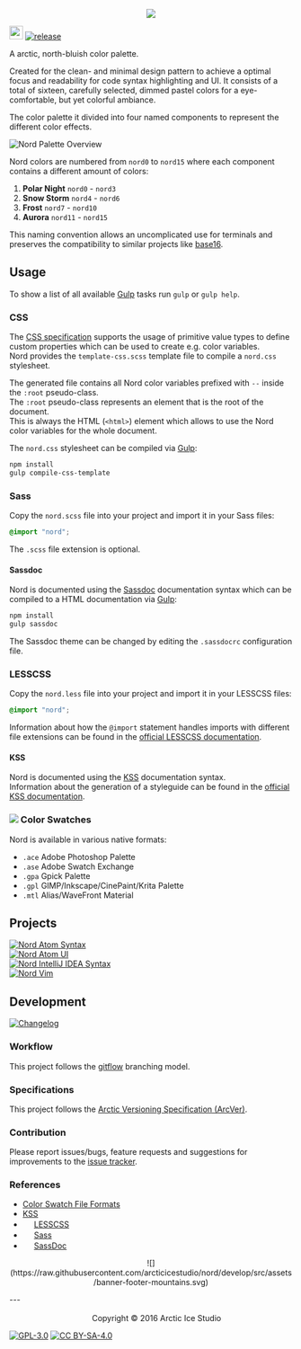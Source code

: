 <p align="center"><img src="https://raw.githubusercontent.com/arcticicestudio/nord/develop/src/assets/nord-logo-banner.svg"/></p>

<img src="https://assets-cdn.github.com/favicon.ico" width=24 height=24/> [![release](https://img.shields.io/github/release/arcticicestudio/nord.svg)](https://github.com/arcticicestudio/nord/releases/latest)

A arctic, north-bluish color palette.

Created for the clean- and minimal design pattern to achieve a optimal focus and readability for code syntax highlighting and UI.
It consists of a total of sixteen, carefully selected, dimmed pastel colors for a eye-comfortable, but yet colorful ambiance.

The color palette it divided into four named components to represent the different color effects.

![Nord Palette Overview](https://raw.githubusercontent.com/arcticicestudio/nord/develop/src/assets/nord-overview.svg)

Nord colors are numbered from `nord0` to `nord15` where each component contains a different amount of colors:  
  1. **Polar Night** `nord0` - `nord3`  
  2. **Snow Storm** `nord4` - `nord6`  
  3. **Frost** `nord7` - `nord10`  
  4. **Aurora** `nord11` - `nord15`  

This naming convention allows an uncomplicated use for terminals and preserves the compatibility to similar projects like [base16](http://chriskempson.com/projects/base16).

## Usage
To show a list of all available [Gulp][gulp] tasks run `gulp` or `gulp help`.

### CSS
The [CSS specification](https://www.w3.org/TR/css-variables) supports the usage of primitive value types to define custom properties which can be used to create e.g. color variables.  
Nord provides the `template-css.scss` template file to compile a `nord.css` stylesheet.

The generated file contains all Nord color variables prefixed with `--` inside the `:root` pseudo-class.  
The `:root` pseudo-class represents an element that is the root of the document.  
This is always the HTML (`<html>`) element which allows to use the Nord color variables for the whole document.

The `nord.css` stylesheet can be compiled via [Gulp][gulp]:  
```sh
npm install
gulp compile-css-template
```

### Sass
Copy the `nord.scss` file into your project and import it in your Sass files:
```css
@import "nord";
```
The `.scss` file extension is optional.

#### Sassdoc
Nord is documented using the [Sassdoc](http://sassdoc.com) documentation syntax which can be compiled to a HTML documentation via [Gulp][gulp]:  
```sh
npm install
gulp sassdoc
```
The Sassdoc theme can be changed by editing the `.sassdocrc` configuration file.

### LESSCSS
Copy the `nord.less` file into your project and import it in your LESSCSS files:  
```css
@import "nord";
```
Information about how the `@import` statement handles imports with different file extensions can be found in the [official LESSCSS documentation](http://lesscss.org/features/#import-directives-feature).

#### KSS
Nord is documented using the [KSS](http://warpspire.com/kss) documentation syntax.  
Information about the generation of a styleguide can be found in the [official KSS documentation](http://warpspire.com/kss/styleguides).

### <img src="https://raw.githubusercontent.com/arcticicestudio/nord/develop/src/assets/icon-color-swatch.svg"/> Color Swatches
Nord is available in various native formats:
  - `.ace` Adobe Photoshop Palette
  - `.ase` Adobe Swatch Exchange
  - `.gpa` Gpick Palette
  - `.gpl` GIMP/Inkscape/CinePaint/Krita Palette
  - `.mtl` Alias/WaveFront Material

## Projects
[![Nord Atom Syntax](https://raw.githubusercontent.com/arcticicestudio/nord/develop/src/assets/banner-nord-atom-syntax.svg)](https://atom.io/themes/nord-atom-syntax)  
[![Nord Atom UI](https://raw.githubusercontent.com/arcticicestudio/nord/develop/src/assets/banner-nord-atom-ui.svg)](https://atom.io/themes/nord-atom-ui)  
[![Nord IntelliJ IDEA Syntax](https://raw.githubusercontent.com/arcticicestudio/nord/develop/src/assets/banner-nord-intellij-idea-syntax.svg)](https://github.com/arcticicestudio/nord-intellij-idea-syntax)  
[![Nord Vim](https://raw.githubusercontent.com/arcticicestudio/nord/develop/src/assets/banner-nord-vim.svg)](https://github.com/arcticicestudio/nord-vim)  

## Development
[![Changelog](https://img.shields.io/badge/Changelog-v0.0.0-blue.svg)](https://github.com/arcticicestudio/nord/blob/v0.0.0/CHANGELOG.md)

### Workflow
This project follows the [gitflow](http://nvie.com/posts/a-successful-git-branching-model) branching model.

### Specifications
This project follows the [Arctic Versioning Specification (ArcVer)](https://github.com/arcticicestudio/arcver).

### Contribution
Please report issues/bugs, feature requests and suggestions for improvements to the [issue tracker](https://github.com/arcticicestudio/nord/issues).

### References
  - [Color Swatch File Formats](http://www.selapa.net/swatches/colors/fileformats.php)
  - [KSS](http://warpspire.com/kss)
  - <img src="http://lesscss.org/public/ico/favicon.ico" width=16 height=16 /> [LESSCSS](http://lesscss.org)
  - <img src="http://sass-lang.com/favicon.ico" width=16 height=16 /> [Sass](http://sass-lang.com)
  - <img src="http://sassdoc.com/favicon.png" width=16 height=16 /> [SassDoc](http://sassdoc.com)

<p align="center">![](https://raw.githubusercontent.com/arcticicestudio/nord/develop/src/assets/banner-footer-mountains.svg)</p>
---

<p align="center">
<img src="http://arcticicestudio.com/favicon.ico" width=16 height=16/> Copyright &copy; 2016 Arctic Ice Studio

[![GPL-3.0](http://www.gnu.org/graphics/gplv3-88x31.png)](http://www.gnu.org/licenses/gpl.txt) [![CC BY-SA-4.0](http://mirrors.creativecommons.org/presskit/buttons/88x31/svg/by-sa.svg)](http://creativecommons.org/licenses/by-sa/4.0)
</p>

[gulp]: http://gulpjs.com
